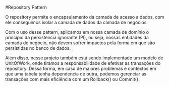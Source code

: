 #Repository Pattern

O repository permite o encapsulamento da camada de acesso a dados, com ele conseguimos isolar a camada de dados da camada de negócios. 

Com o uso desse pattern, aplicamos em nossa camada de domínio o princípio da persistência ignorante (PI), ou seja, nossas entidades da camada de negócio, não devem sofrer impactos pela forma em que são persistidas no banco de dados.

Além disso, nesse projeto também está sendo implementado um modelo de UnitOfWork, onde tiramos a responsabilidade de efetivar as transações do repository. Dessa forma, em caso de maiores problemas e contextos em que uma tabela tenha dependencia de outra, podemos gerenciar as transações com mais eficiência com um Rollback() ou Commit(). 